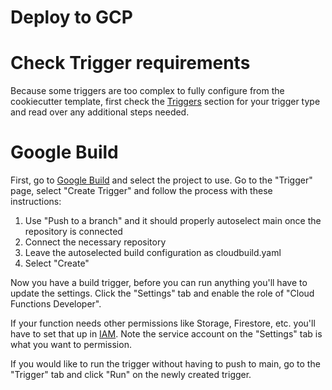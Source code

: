 # Deploy to GCP

# Check Trigger requirements
Because some triggers are too complex to fully configure from the cookiecutter template, first check the [Triggers](../../triggers/http.md) section for your trigger type and read over any additional steps needed.

# Google Build
First, go to [Google Build](https://console.cloud.google.com/cloud-build) and select the project to use. Go to the "Trigger" page, select "Create Trigger" and follow the process with these instructions:

1. Use "Push to a branch" and it should properly autoselect main once the repository is connected
2. Connect the necessary repository
3. Leave the autoselected build configuration as cloudbuild.yaml
4. Select "Create"

Now you have a build trigger, before you can run anything you'll have to update the settings. Click the "Settings" tab and enable the role of "Cloud Functions Developer".

If your function needs other permissions like Storage, Firestore, etc. you'll have to set that up in [IAM](https://console.cloud.google.com/iam-admin). Note the service account on the "Settings" tab is what you want to permission.

If you would like to run the trigger without having to push to main, go to the "Trigger" tab and click "Run" on the newly created trigger.
